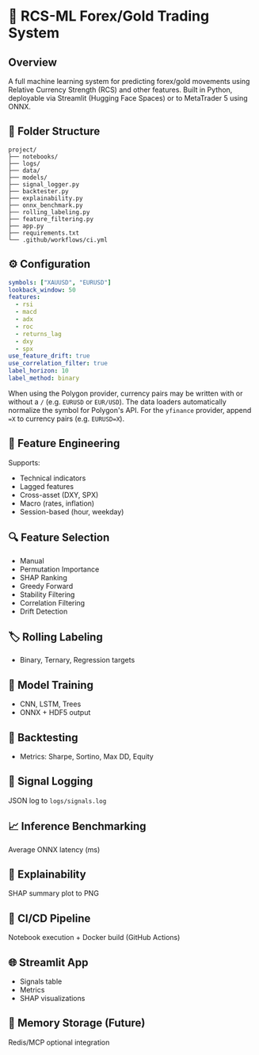 # 📘 RCS-ML Forex/Gold Trading System

## Overview
A full machine learning system for predicting forex/gold movements using Relative Currency Strength (RCS) and other features. Built in Python, deployable via Streamlit (Hugging Face Spaces) or to MetaTrader 5 using ONNX.

## 📂 Folder Structure
```
project/
├── notebooks/
├── logs/
├── data/
├── models/
├── signal_logger.py
├── backtester.py
├── explainability.py
├── onnx_benchmark.py
├── rolling_labeling.py
├── feature_filtering.py
├── app.py
├── requirements.txt
└── .github/workflows/ci.yml
```

## ⚙️ Configuration
```yaml
symbols: ["XAUUSD", "EURUSD"]
lookback_window: 50
features:
  - rsi
  - macd
  - adx
  - roc
  - returns_lag
  - dxy
  - spx
use_feature_drift: true
use_correlation_filter: true
label_horizon: 10
label_method: binary
```

When using the Polygon provider, currency pairs may be written with or without
a `/` (e.g. `EURUSD` or `EUR/USD`). The data loaders automatically normalize
the symbol for Polygon's API. For the `yfinance` provider, append `=X` to
currency pairs (e.g. `EURUSD=X`).

## 🔁 Feature Engineering
Supports:
- Technical indicators
- Lagged features
- Cross-asset (DXY, SPX)
- Macro (rates, inflation)
- Session-based (hour, weekday)

## 🔍 Feature Selection
- Manual
- Permutation Importance
- SHAP Ranking
- Greedy Forward
- Stability Filtering
- Correlation Filtering
- Drift Detection

## 🏷️ Rolling Labeling
- Binary, Ternary, Regression targets

## 🤖 Model Training
- CNN, LSTM, Trees
- ONNX + HDF5 output

## 🧪 Backtesting
- Metrics: Sharpe, Sortino, Max DD, Equity

## 📡 Signal Logging
JSON log to `logs/signals.log`

## 📈 Inference Benchmarking
Average ONNX latency (ms)

## 🔬 Explainability
SHAP summary plot to PNG

## 🧪 CI/CD Pipeline
Notebook execution + Docker build (GitHub Actions)

## 🌐 Streamlit App
- Signals table
- Metrics
- SHAP visualizations

## 🧠 Memory Storage (Future)
Redis/MCP optional integration

